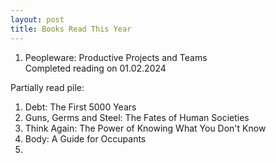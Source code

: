 ```yaml
---
layout: post
title: Books Read This Year
---
```

1. Peopleware: Productive Projects and Teams  
Completed reading on 01.02.2024 

Partially read pile:

1. Debt: The First 5000 Years
2. Guns, Germs and Steel: The Fates of Human Societies
3. Think Again: The Power of Knowing What You Don't Know
4. Body: A Guide for Occupants
5. 
